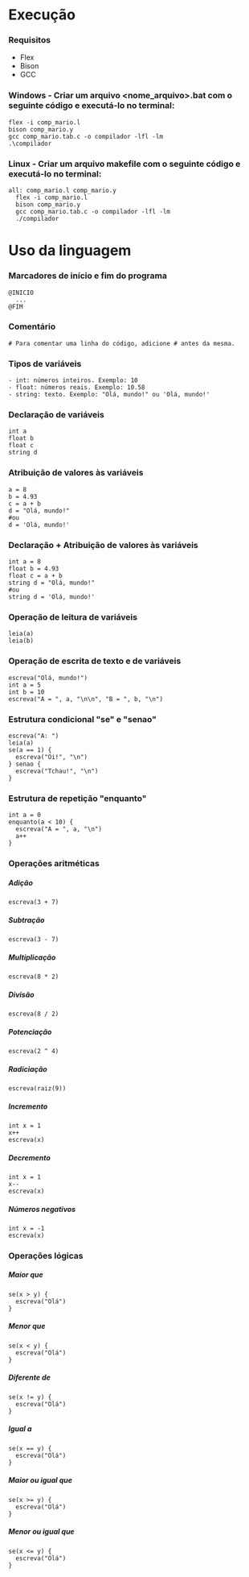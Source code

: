 # Execução

### Requisitos
- Flex
- Bison
- GCC

### Windows - Criar um arquivo <nome_arquivo>.bat com o seguinte código e executá-lo no terminal:
```
flex -i comp_mario.l
bison comp_mario.y
gcc comp_mario.tab.c -o compilador -lfl -lm
.\compilador
```

### Linux - Criar um arquivo makefile com o seguinte código e executá-lo no terminal:
```
all: comp_mario.l comp_mario.y
  flex -i comp_mario.l
  bison comp_mario.y
  gcc comp_mario.tab.c -o compilador -lfl -lm
  ./compilador
```

# Uso da linguagem

### Marcadores de início e fim do programa
```
@INICIO
  ...
@FIM
```

### Comentário
```
# Para comentar uma linha do código, adicione # antes da mesma.
```

### Tipos de variáveis
```
- int: números inteiros. Exemplo: 10
- float: números reais. Exemplo: 10.58
- string: texto. Exemplo: "Olá, mundo!" ou 'Olá, mundo!'
```

### Declaração de variáveis
```
int a
float b
float c
string d
```

### Atribuição de valores às variáveis
```
a = 8
b = 4.93
c = a + b
d = "Olá, mundo!"
#ou
d = 'Olá, mundo!'
```

### Declaração + Atribuição de valores às variáveis
```
int a = 8
float b = 4.93
float c = a + b
string d = "Olá, mundo!"
#ou
string d = 'Olá, mundo!'
```

### Operação de leitura de variáveis
```
leia(a)
leia(b)
```

### Operação de escrita de texto e de variáveis
```
escreva("Olá, mundo!")
int a = 5
int b = 10
escreva("A = ", a, "\n\n", "B = ", b, "\n")
```

### Estrutura condicional "se" e "senao"
```
escreva("A: ")
leia(a)
se(a == 1) {
  escreva("Oi!", "\n")
} senao {
  escreva("Tchau!", "\n")
}
```

### Estrutura de repetição "enquanto"
```
int a = 0
enquanto(a < 10) {
  escreva("A = ", a, "\n")
  a++
}
```

### Operações aritméticas
##### Adição
```
escreva(3 + 7)
```

##### Subtração
```
escreva(3 - 7)
```

##### Multiplicação
```
escreva(8 * 2)
```

##### Divisão
```
escreva(8 / 2)
```

##### Potenciação
```
escreva(2 ^ 4)
```

##### Radiciação
```
escreva(raiz(9))
```

##### Incremento
```
int x = 1
x++
escreva(x)
```

##### Decremento
```
int x = 1
x--
escreva(x)
```

##### Números negativos
```
int x = -1
escreva(x)
```

### Operações lógicas
##### Maior que
```
se(x > y) {
  escreva("Olá")
}
```

##### Menor que
```
se(x < y) {
  escreva("Olá")
}
```

##### Diferente de
```
se(x != y) {
  escreva("Olá")
}
```

##### Igual a
```
se(x == y) {
  escreva("Olá")
}
```

##### Maior ou igual que
```
se(x >= y) {
  escreva("Olá")
}
```

##### Menor ou igual que
```
se(x <= y) {
  escreva("Olá")
}
```